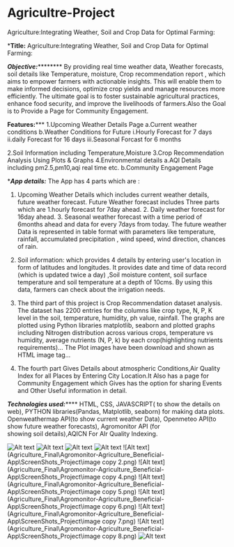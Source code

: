 # Agricultre-Project
Agriculture:Integrating Weather, Soil and Crop Data for Optimal Farming:

*******************Title:******************
Agriculture:Integrating Weather, Soil and Crop Data for Optimal Farming:

*****************Objective:*************************
By providing real time weather data, Weather forecasts, soil details like Temperature, moisture, Crop  recommendation report , which aims to empower farmers with actionable insights. This will enable them to make informed decisions, optimize crop yields and manage resources more efficiently. The ultimate goal is to foster sustainable agricultural practices, enhance food security, and improve the livelihoods of farmers.Also the Goal is to Provide a Page for Community Engagement.

********************Features:***********************
1.Upcoming Weather Details Page
 a.Current weather conditions
 b.Weather Conditions for Future
  i.Hourly Forecast for 7 days
  ii.daily Forecast for 16 days
  iii.Seasonal Forcast for 6 months

2.Soil Information including Temperature,Moisture
3.Crop Recommendation Analysis Using Plots & Graphs
4.Environmental details
  a.AQI Details including pm2.5,pm10,aqi real time etc.
  b.Community Engagement Page

****************App details:***************
The App has 4 parts which are :

1. Upcoming Weather Details which includes current weather details, future weather forecast. Future Weather forecast includes Three parts which are 1.hourly forecast for 7day ahead. 2. Daily weather forecast for 16day ahead. 3. Seasonal weather forecast with a time period of 6months ahead and data for every 7days from today. The future weather Data is represented in table format with parameters like temperature, rainfall, accumulated precipitation , wind speed, wind direction,
chances of rain.

2. Soil information: which provides 4 details by entering user's location in form of latitudes and longitudes. It provides date and time of data record (which is updated twice a day) ,Soil moisture content, soil surface temperature and soil temperature at a depth of 10cms. By using this data, farmers can check about the irrigation needs.

3. The third part of this project is Crop Recommendation dataset analysis. The dataset has 2200 entries for the columns like crop type, N, P, K level in the soil, temperature, humidity, ph value, rainfall. The graphs are plotted using Python libraries matplotlib, seaborn and plotted graphs including Nitrogen distribution across various crops, temperature vs humidity, average nutrients (N, P, k) by each crop(highlighting nutrients requirements)... The Plot images have been download and shown as HTML image tag...

4. The fourth part Gives Details about atmospheric Conditions,Air Quality Index for all Places by Entering City Location.It Also has a page for Community Engagement which Gives has the option for sharing Events and Other Useful information in detail.

*************Technologies used:*****************
HTML, CSS, JAVASCRIPT( to show the details on web), PYTHON libraries(Pandas, Matplotlib, seaborn) for making data plots.
Openweathermap API(to show current weather Data), Openmeteo API(to show future weather forecasts), Agromonitor API (for showing soil details),AQICN For AIr Quality Indexing.


![Alt text](Agriculture_Final\Agromonitor-Agriculture_Beneficial-App\ScreenShots_Project\{5AA68773-8E3D-4AC6-B8CA-1B9370840D76}.png)
![Alt text](Agriculture_Final\Agromonitor-Agriculture_Beneficial-App\ScreenShots_Project\{9C7141CC-A2CD-413F-8B69-A0661F449EFF}.png)
![Alt text](Agriculture_Final\Agromonitor-Agriculture_Beneficial-App\ScreenShots_Project\{B9C9A464-E45B-4846-A303-1335BD7E7F6B}.png)
![Alt text](Agriculture_Final\Agromonitor-Agriculture_Beneficial-App\ScreenShots_Project\{FBC7C6D6-0843-47E1-8507-C51745E56437}.png)
![Alt text](Agriculture_Final\Agromonitor-Agriculture_Beneficial-App\ScreenShots_Project\image copy 2.png)
![Alt text](Agriculture_Final\Agromonitor-Agriculture_Beneficial-App\ScreenShots_Project\image copy 4.png)
![Alt text](Agriculture_Final\Agromonitor-Agriculture_Beneficial-App\ScreenShots_Project\image copy 5.png)
![Alt text](Agriculture_Final\Agromonitor-Agriculture_Beneficial-App\ScreenShots_Project\image copy 6.png)
![Alt text](Agriculture_Final\Agromonitor-Agriculture_Beneficial-App\ScreenShots_Project\image copy 7.png)
![Alt text](Agriculture_Final\Agromonitor-Agriculture_Beneficial-App\ScreenShots_Project\image copy 8.png)
![Alt text](Agriculture_Final\Agromonitor-Agriculture_Beneficial-App\ScreenShots_Project\image.png)






